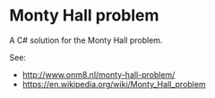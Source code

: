 # Monty Hall problem

A C# solution for the Monty Hall problem.

See:
- http://www.onm8.nl/monty-hall-problem/
- https://en.wikipedia.org/wiki/Monty_Hall_problem
